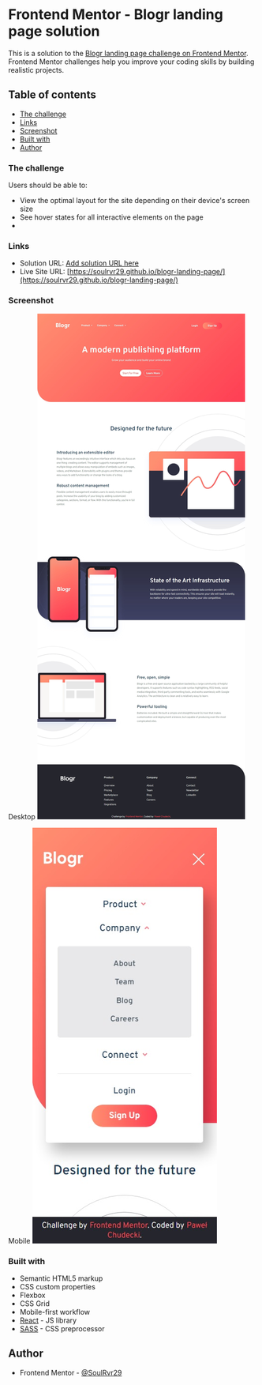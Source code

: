 # Frontend Mentor - Blogr landing page solution

This is a solution to the [Blogr landing page challenge on Frontend Mentor](https://www.frontendmentor.io/challenges/blogr-landing-page-EX2RLAApP). Frontend Mentor challenges help you improve your coding skills by building realistic projects.

## Table of contents

- [The challenge](#the-challenge)
- [Links](#links)
- [Screenshot](#screenshot)
- [Built with](#built-with)
- [Author](#author)

### The challenge

Users should be able to:

- View the optimal layout for the site depending on their device's screen size
- See hover states for all interactive elements on the page
- 
### Links

- Solution URL: [Add solution URL here](https://your-solution-url.com)
- Live Site URL: [https://soulrvr29.github.io/blogr-landing-page/](https://soulrvr29.github.io/blogr-landing-page/)

### Screenshot
Desktop
![](./screenshot-desktop.jpeg)

Mobile
![](./screenshot-mobile.jpeg)

### Built with

- Semantic HTML5 markup
- CSS custom properties
- Flexbox
- CSS Grid
- Mobile-first workflow
- [React](https://reactjs.org/) - JS library
- [SASS](https://sass-lang.com/) - CSS preprocessor

## Author

- Frontend Mentor - [@SoulRvr29](https://www.frontendmentor.io/profile/SoulRvr29)
